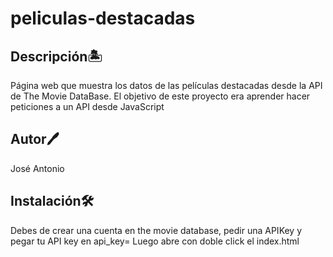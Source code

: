 # peliculas-destacadas

## Descripción🏝️
Página web que muestra los datos de las películas destacadas desde la API de The Movie DataBase.
El objetivo de este proyecto era aprender hacer peticiones a un API desde JavaScript

## Autor🖊️
José Antonio

## Instalación🛠️
Debes de crear una cuenta en the movie database, pedir una APIKey y pegar tu API key en api_key= Luego abre con doble click el index.html
